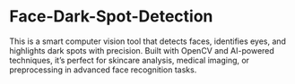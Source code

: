 # Face-Dark-Spot-Detection
This is a smart computer vision tool that detects faces, identifies eyes, and highlights dark spots with precision. Built with OpenCV and AI-powered techniques, it’s perfect for skincare analysis, medical imaging, or preprocessing in advanced face recognition tasks.
